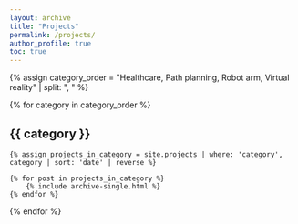 ```yaml
---
layout: archive
title: "Projects"
permalink: /projects/
author_profile: true
toc: true
---
```


{% assign category_order = "Healthcare, Path planning, Robot arm, Virtual reality" | split: ", " %}

{% for category in category_order %}
## {{ category }}

    {% assign projects_in_category = site.projects | where: 'category', category | sort: 'date' | reverse %}

    {% for post in projects_in_category %}
        {% include archive-single.html %}
    {% endfor %}

{% endfor %}
